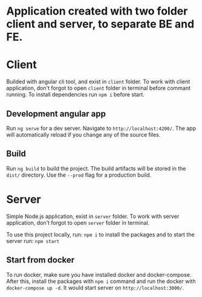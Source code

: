 # Application created with two folder client and server, to separate BE and FE.

# Client

Builded with angular cli tool, and exist in `client` folder.
To work with client application, don't forgot to open `client` folder in terminal
before commant running.
To install dependencies run `npm i` before start.

## Development angular app

Run `ng serve` for a dev server. Navigate to `http://localhost:4200/`. The app will automatically reload if you change any of the source files.

## Build

Run `ng build` to build the project. The build artifacts will be stored in the `dist/` directory. Use the `--prod` flag for a production build.


# Server

Simple Node.js application, exist in `server` folder.
To work with server application, don't forgot to open `server` folder in terminal.

To use this project locally, 
run: `npm i` to install the packages
and to start the server run: `npm start`

## Start from docker

To run docker, make sure you have installed docker and docker-compose.
After this, install the packages with `npm i` command and 
run the docker with `docker-compose up -d`.
It would start server on `http://localhost:3000/`.
